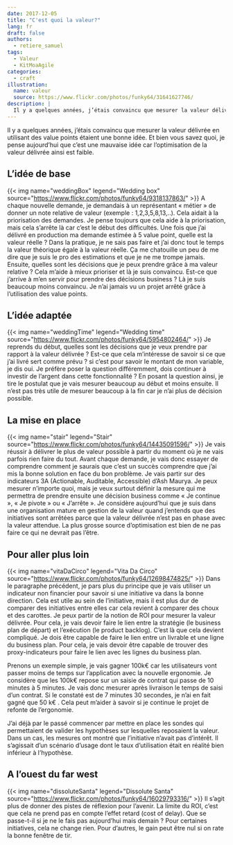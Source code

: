 ```yaml
---
date: 2017-12-05
title: "C'est quoi la valeur?"
lang: fr
draft: false
authors:
  - retiere_samuel
tags:
  - Valeur
  - KitMoaAgile
categories:
  - craft
illustration:
  name: valeur
  source: https://www.flickr.com/photos/funky64/31641627746/
description: |
  Il y a quelques années, j’étais convaincu que mesurer la valeur délivrée en utilisant des value points étaient une bonne idée. Et bien vous savez quoi, je pense aujourd’hui que c’est une mauvaise idée car l’optimisation de la valeur délivrée ainsi est faible.
---
```


Il y a quelques années, j’étais convaincu que mesurer la valeur délivrée en utilisant des value points étaient une bonne idée. Et bien vous savez quoi, je pense aujourd’hui que c’est une mauvaise idée car l’optimisation de la valeur délivrée ainsi est faible.

## L’idée de base
{{< img name="weddingBox" legend="Wedding box" source="https://www.flickr.com/photos/funky64/9318137863/" >}}
A chaque nouvelle demande, je demandais à un représentant « métier » de donner un note relative de valeur (exemple : 1,2,3,5,8,13,..). Cela aidait à la priorisation des demandes. Je pense toujours que cela aide à la priorisation, mais cela s’arrête là car c’est le début des difficultés. Une fois que j’ai délivré en production ma demande estimée à 5 value point, quelle est la valeur réelle ? Dans la pratique, je ne sais pas faire et j’ai donc tout le temps la valeur théorique égale à la valeur réelle. Ça me chatouille un peu de me dire que je suis le pro des estimations et que je ne me trompe jamais. Ensuite, quelles sont les décisions que je peux prendre grâce à ma valeur relative ? Cela m’aide à  mieux prioriser et là je suis convaincu. Est-ce que j’arrive à m’en servir pour prendre des décisions business ? Là je suis beaucoup moins convaincu. Je n’ai jamais vu un projet arrêté grâce à l’utilisation des value points.

## L’idée adaptée
{{< img name="weddingTime" legend="Wedding time" source="https://www.flickr.com/photos/funky64/5954802464/" >}}
Je reprends du début, quelles sont les décisions que je veux prendre par rapport à la valeur délivrée ? Est-ce que cela m’intéresse de savoir si ce que j’ai livré sert comme prévu ? si c’est pour savoir le montant de mon variable, je dis oui. Je préfère poser la question différemment, dois continuer à investir de l’argent dans cette fonctionnalité ? En posant la question ainsi, je tire le postulat que je vais mesurer beaucoup au début et moins ensuite. Il n’est pas très utile de mesurer beaucoup à la fin car je n’ai plus de décision possible.

## La mise en place
{{< img name="stair" legend="Stair" source="https://www.flickr.com/photos/funky64/14435091596/" >}}
Je vais réussir à délivrer le plus de valeur possible à partir du moment où je ne vais parfois rien faire du tout. Avant chaque demande, je vais donc essayer de comprendre comment je saurais que c’est un succès comprendre que j’ai mis la bonne solution en face du bon problème. Je vais partir sur des indicateurs 3A (Actionable, Auditable, Accessible) d’Ash Maurya. Je peux mesurer n’importe quoi, mais je veux surtout définir la mesure qui me permettra de prendre ensuite une décision business comme « Je continue », « Je pivote » ou « J’arrête ». Je considère aujourd’hui que je suis dans une organisation mature en gestion de la valeur quand j’entends que des initiatives sont arrêtées parce que la valeur délivrée n’est pas en phase avec la valeur attendue. La plus grosse source d’optimisation est bien de ne pas faire ce qui ne devrait pas l’être.

## Pour aller plus loin
{{< img name="vitaDaCirco" legend="Vita Da Circo" source="https://www.flickr.com/photos/funky64/12698474825/" >}}
Dans le paragraphe précédent, je pars plus du principe que je vais utiliser un indicateur non financier pour savoir si une initiative va dans la bonne direction. Cela est utile au sein de l’initiative, mais il est plus dur de comparer des initiatives entre elles car cela revient à comparer des choux et des carottes. Je peux partir de la notion de ROI pour mesurer la valeur délivrée. Pour cela, je vais devoir faire le lien entre la stratégie (le business plan de départ) et l’exécution (le product backlog). C’est là que cela devient compliqué. Je dois être capable de faire le lien entre un livrable et une ligne du business plan. Pour cela, je vais devoir être capable de trouver des proxy-indicateurs pour faire le lien avec les lignes du business plan.

Prenons un exemple simple, je vais gagner 100k€ car les utilisateurs vont passer moins de temps sur l’application avec la nouvelle ergonomie. Je considère que les 100k€ repose sur un saisie de contrat qui passe de 10 minutes à 5 minutes. Je vais donc mesurer après livraison le temps de saisi d’un contrat. Si le constaté est de 7 minutes 30 secondes, je n’ai en fait gagné que 50 k€ . Cela peut m’aider à savoir si je continue le projet de refonte de l’ergonomie.

J’ai déjà par le passé commencer par mettre en place les sondes qui permettaient de valider les hypothèses sur lesquelles reposaient la valeur. Dans un cas, les mesures ont montré que l’initiative n’avait pas d’intérêt. Il s’agissait d’un scénario d’usage dont le taux d’utilisation était en réalité bien inférieur à l’hypothèse.

## A l’ouest du far west
{{< img name="dissoluteSanta" legend="Dissolute Santa" source="https://www.flickr.com/photos/funky64/16029793316/" >}}
Il s’agit plus de donner des pistes de réflexion pour l’avenir. La limite du ROI, c’est que cela ne prend pas en compte l’effet retard (cost of delay). Que se passe-t-il si je ne le fais pas aujourd’hui mais demain ? Pour certaines initiatives, cela ne change rien. Pour d’autres, le gain peut être nul si on rate la bonne fenêtre de tir.
